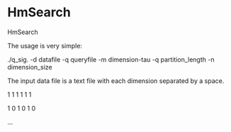 HmSearch
========

HmSearch

The usage is very simple:

./q_sig. -d datafile -q queryfile -m dimension-tau -q partition_length -n dimension_size

The input data file is a text file with each dimension separated by a space. 

1 1 1 1 1 1

1 0 1 0 1 0

...

